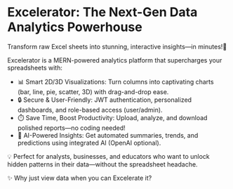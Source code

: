 
# Excelerator: The Next-Gen Data Analytics Powerhouse

Transform raw Excel sheets into stunning, interactive insights—in minutes!🚀

Excelerator is a MERN-powered analytics platform that supercharges your spreadsheets with:

- 📊 Smart 2D/3D Visualizations: Turn columns into captivating charts (bar, line, pie, scatter, 3D) with drag-and-drop ease.
- 🔒 Secure & User-Friendly: JWT authentication, personalized dashboards, and role-based access (user/admin).
- ⏱️ Save Time, Boost Productivity: Upload, analyze, and download polished reports—no coding needed!
- 🤖 AI-Powered Insights: Get automated summaries, trends, and predictions using integrated AI (OpenAI optional).



💡 Perfect for analysts, businesses, and educators who want to unlock hidden patterns in their data—without the spreadsheet headache.

✨ Why just view data when you can Excelerate it?
